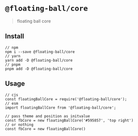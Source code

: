 # `@floating-ball/core`

> floating ball core

## Install

```
// npm
npm i --save @floating-ball/core
// yarn
yarn add -D @floating-ball/core
// pnpm
pnpm add -D @floating-ball/core
```

## Usage

```
// cjs
const floatingBallCore = require('@floating-ball/core');
// esm
import floatingBallCore from '@floating-ball/core';

// pass theme and position as initvalue
const fbCore = new floatingBallCore('#595857', 'top right')
// or nothing
const fbCore = new floatingBallCore()
```
